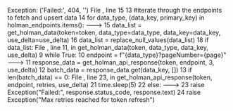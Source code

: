 Exception: ('Failed:', 404, '')
File <command-1930516570011813>, line 15
     13 #iterate through the endpoints to fetch and upsert data
     14 for data_type, (data_key, primary_key) in holman_endpoints.items():
---> 15     data_list = get_holman_data(token=token, data_type=data_type, data_key=data_key, use_delta=use_delta)
     16     data_list = replace_null_values(data_list)
     18     if data_list:
File <command-1930516570011811>, line 11, in get_holman_data(token, data_type, data_key, use_delta)
      9 while True:
     10     endpoint = f"{data_type}?pageNumber={page}"
---> 11     response_data = get_holman_api_response(token, endpoint, 3, use_delta)
     12     batch_data = response_data.get(data_key, [])
     13     if len(batch_data) == 0:
File <command-1930516570011806>, line 23, in get_holman_api_response(token, endpoint, retries, use_delta)
     21         time.sleep(5)
     22     else:
---> 23         raise Exception("Failed:", response.status_code, response.text)
     24 raise Exception("Max retries reached for token refresh")
